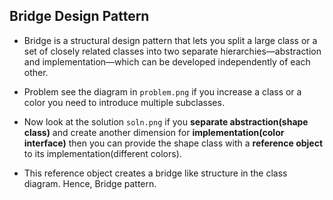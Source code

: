 ## Bridge Design Pattern

- Bridge is a structural design pattern that lets you split a large class or a set of closely related classes into two separate hierarchies—abstraction and implementation—which can be developed independently of each other.

- Problem see the diagram in `problem.png` if you increase a class or a color you need to introduce multiple subclasses.

- Now look at the solution `soln.png` if you **separate abstraction(shape class)** and create another dimension for **implementation(color interface)** then you can provide the shape class with a **reference object** to its implementation(different colors).

- This reference object creates a bridge like structure in the class diagram. Hence, Bridge pattern.
